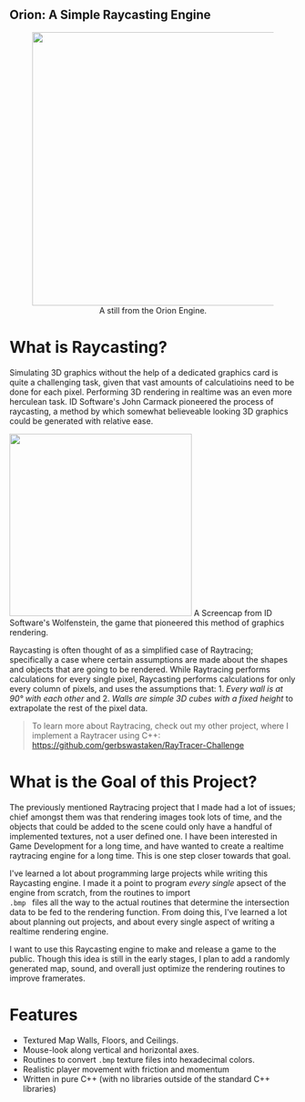 ## Orion: A Simple Raycasting Engine
<figure>
  <img src="https://user-images.githubusercontent.com/73233616/176483847-35378b7b-848b-4e03-a888-46c1856a5cb1.png" width="640" height = "480">
  <figcaption> <center> A still from the Orion Engine. </center> </figcaption>
</figure>

# What is Raycasting?
<p>
Simulating 3D graphics without the help of a dedicated graphics card is quite a challenging task, given that vast amounts of calculatioins need to 
be done for each pixel. Performing 3D rendering in realtime was an even more herculean task. ID Software's John Carmack pioneered the process of
raycasting, a method by which somewhat believeable looking 3D graphics could be generated with relative ease.
</p>
<img src="https://user-images.githubusercontent.com/73233616/176487581-a99957a7-5f67-4697-8658-7b4857e78d9b.png" width="320">
A Screencap from ID Software's Wolfenstein, the game that pioneered this method of graphics rendering.
<p>

Raycasting is often thought of as a simplified case of Raytracing; specifically a case where certain assumptions are made about the shapes and 
objects that are going to be rendered. While Raytracing performs calculations for every single pixel, Raycasting performs calculations for only every
column of pixels, and uses the assumptions that: 1.<i> Every wall is at 90° with each other </i> and 2.<i> Walls are simple 3D cubes with a fixed 
height </i> to extrapolate the rest of the pixel data.
</p>

> To learn more about Raytracing, check out my other project, where I implement a Raytracer using C++:
> https://github.com/gerbswastaken/RayTracer-Challenge

# What is the Goal of this Project?
<p> 
The previously mentioned Raytracing project that I made had a lot of issues; chief amongst them was that rendering images took lots of time, and the
objects that could be added to the scene could only have a handful of implemented textures, not a user defined one. I have been interested in 
Game Development for a long time, and have wanted to create a realtime raytracing engine for a long time. This is one step closer towards that goal.

I've learned a lot about programming large projects while writing this Raycasting engine. I made it a point to program <i>every single</i> apsect of
the engine from scratch, from the routines to import <code> .bmp </code> files all the way to the actual routines that determine the intersection 
data to be fed to the rendering function. From doing this, I've learned a lot about planning out projects, and about every single aspect of writing
a realtime rendering engine.

I want to use this Raycasting engine to make and release a game to the public. Though this idea is still in the early stages, I plan to add
a randomly generated map, sound, and overall just optimize the rendering routines to improve framerates.
</p>

# Features 
<ul>
  <li> Textured Map Walls, Floors, and Ceilings. </li>
  <li> Mouse-look along vertical and horizontal axes. </li>
  <li> Routines to convert <code>.bmp</code> texture files into hexadecimal colors. </li>
  <li> Realistic player movement with friction and momentum </li>
  <li> Written in pure C++ (with no libraries outside of the standard C++ libraries) </li>
<ul>
